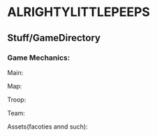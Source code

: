 # ALRIGHTYLITTLEPEEPS

## Stuff/GameDirectory

### Game Mechanics:

Main:

Map:

Troop:

Team:

Assets(facoties annd such):
